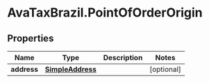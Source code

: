 # AvaTaxBrazil.PointOfOrderOrigin

## Properties
Name | Type | Description | Notes
------------ | ------------- | ------------- | -------------
**address** | [**SimpleAddress**](SimpleAddress.md) |  | [optional] 


